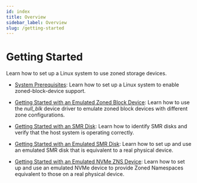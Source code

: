 ```yaml
---
id: index
title: Overview
sidebar_label: Overview
slug: /getting-started
---
```


# Getting Started

Learn how to set up a Linux system to use zoned storage devices.

* [System Prerequisites](prerequisite.md): Learn how to set up a Linux system
  to enable zoned-block-device support.

* [Getting Started with an Emulated Zoned Block Device](nullblk.md): Learn how
  to use the *null_blk* device driver to emulate zoned block devices with
  different zone configurations. 

* [Getting Started with an SMR Disk](smr-disk.md): Learn how to identify SMR
  disks and verify that the host system is operating correctly.

* [Getting Started with an Emulated SMR Disk](smr-emulation.md): Learn how to
  set up and use an emulated SMR disk that is equivalent to a real physical
  device.

* [Getting Started with an Emulated NVMe ZNS Device](zns-emulation.md): Learn
  how to set up and use an emulated NVMe device to provide Zoned Namespaces
  equivalent to those on a real physical device.
